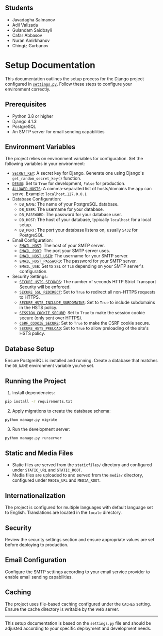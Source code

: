 ## Students
* Javadagha Salmanov
* Adil Valizada
* Gulandam Saidbayli
* Cafar Abbasov
* Nuran Amirkhanov
* Chingiz Gurbanov

# Setup Documentation

This documentation outlines the setup process for the Django project configured in [`settings.py`](2%7D%5D"d:\Users\Ujer\Desktop\labs\lesson-project-ecommerce\ecommerce-shop-site-lesson-project\shop\settings.py"). Follow these steps to configure your environment correctly.

## Prerequisites

- Python 3.8 or higher
- Django 4.1.3
- PostgreSQL
- An SMTP server for email sending capabilities

## Environment Variables

The project relies on environment variables for configuration. Set the following variables in your environment:

- [`SECRET_KEY`](shop/settings.py): A secret key for Django. Generate one using Django's `get_random_secret_key()` function.
- [`DEBUG`](shop/settings.py): Set to `True` for development, `False` for production.
- [`ALLOWED_HOSTS`](shop/settings.py): A comma-separated list of hosts/domains the app can serve. Example: `localhost,127.0.0.1`
- Database Configuration:
  - `DB_NAME`: The name of your PostgreSQL database.
  - `DB_USER`: The username for your database.
  - `DB_PASSWORD`: The password for your database user.
  - `DB_HOST`: The host of your database, typically `localhost` for a local setup.
  - `DB_PORT`: The port your database listens on, usually `5432` for PostgreSQL.
- Email Configuration:
  - [`EMAIL_HOST`](shop/settings.py): The host of your SMTP server.
  - [`EMAIL_PORT`](shop/settings.py): The port your SMTP server uses.
  - [`EMAIL_HOST_USER`](shop/settings.py): The username for your SMTP server.
  - [`EMAIL_HOST_PASSWORD`](shop/settings.py): The password for your SMTP server.
  - `EMAIL_USE`: Set to `SSL` or `TLS` depending on your SMTP server's configuration.
- Security Settings:
  - [`SECURE_HSTS_SECONDS`](shop/settings.py): The number of seconds HTTP Strict Transport Security will be enforced.
  - [`SECURE_SSL_REDIRECT`](shop/settings.py): Set to `True` to redirect all non-HTTPS requests to HTTPS.
  - [`SECURE_HSTS_INCLUDE_SUBDOMAINS`](shop/settings.py): Set to `True` to include subdomains in the HSTS policy.
  - [`SESSION_COOKIE_SECURE`](shop/settings.py): Set to `True` to make the session cookie secure (only sent over HTTPS).
  - [`CSRF_COOKIE_SECURE`](shop/settings.py): Set to `True` to make the CSRF cookie secure.
  - [`SECURE_HSTS_PRELOAD`](shop/settings.py): Set to `True` to allow preloading of the site's HSTS policy.

## Database Setup

Ensure PostgreSQL is installed and running. Create a database that matches the `DB_NAME` environment variable you've set.

## Running the Project

1. Install dependencies:

```bash
pip install -r requirements.txt
```

2. Apply migrations to create the database schema:

```bash
python manage.py migrate
```

3. Run the development server:

```bash
python manage.py runserver
```

## Static and Media Files

- Static files are served from the `staticfiles/` directory and configured under `STATIC_URL` and `STATIC_ROOT`.
- Media files are uploaded to and served from the `media/` directory, configured under `MEDIA_URL` and `MEDIA_ROOT`.

## Internationalization

The project is configured for multiple languages with default language set to English. Translations are located in the `locale` directory.

## Security

Review the security settings section and ensure appropriate values are set before deploying to production.

## Email Configuration

Configure the SMTP settings according to your email service provider to enable email sending capabilities.

## Caching

The project uses file-based caching configured under the `CACHES` setting. Ensure the cache directory is writable by the web server.

---

This setup documentation is based on the `settings.py` file and should be adjusted according to your specific deployment and development needs.